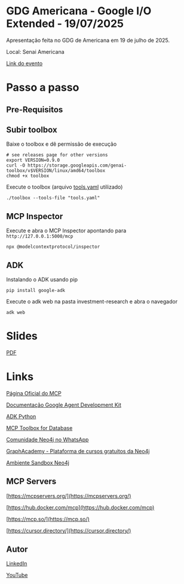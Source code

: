 # GDG Americana - Google I/O Extended - 19/07/2025

Apresentação feita no GDG de Americana em 19 de julho de 2025.

Local: Senai Americana

[Link do evento](https://gdg.community.dev/events/details/google-gdg-americana-presents-google-io-extended-americana-2025/)

# Passo a passo

## Pre-Requisitos

## Subir toolbox

Baixe o toolbox e dê permissão de execução
```
# see releases page for other versions
export VERSION=0.9.0
curl -O https://storage.googleapis.com/genai-toolbox/v$VERSION/linux/amd64/toolbox
chmod +x toolbox
```

Execute o toolbox (arquivo [tools.yaml](toolbox/tools.yaml) utilizado)
```
./toolbox --tools-file "tools.yaml"
```

## MCP Inspector

Execute e abra o MCP Inspector apontando para `http://127.0.0.1:5000/mcp`
```
npx @modelcontextprotocol/inspector
```

## ADK

Instalando o ADK usando pip
```
pip install google-adk
```

Execute o adk web na pasta investment-research e abra o navegador
```
adk web
```

# Slides
[PDF](slides/GDG-Americana-Neo4j.pdf)

# Links 

[Página Oficial do MCP](https://modelcontextprotocol.io/)

[Documentação Google Agent Development Kit](https://google.github.io/adk-docs/)

[ADK Python](https://github.com/google/adk-python)

[MCP Toolbox for Database](https://github.com/googleapis/genai-toolbox)

[Comunidade Neo4j no WhatsApp](https://chat.whatsapp.com/CQGa1sVzhAO3BMkLTf1116)

[GraphAcademy - Plataforma de cursos gratuitos da Neo4j](https://graphacademy.neo4j.com/pt)

[Ambiente Sandbox Neo4j](https://sandbox.neo4j.com/)

## MCP Servers
[https://mcpservers.org/](https://mcpservers.org/)

[https://hub.docker.com/mcp](https://hub.docker.com/mcp)

[https://mcp.so/](https://mcp.so/)

[https://cursor.directory/](https://cursor.directory/)

## Autor
[LinkedIn](https://www.linkedin.com/in/eliezerzarpelao/)

[YouTube](https://youtube.com/eliezerzarpelao)

